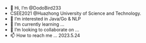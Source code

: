 - 👋 Hi, I’m @DodoBird233
- CSEE2021 @Huazhong University of Science and Technology.
- 👀 I’m interested in Java/Go & NLP
- 🌱 I’m currently learning ...
- 💞️ I’m looking to collaborate on ...
- 📫 How to reach me ...
2023.5.24
